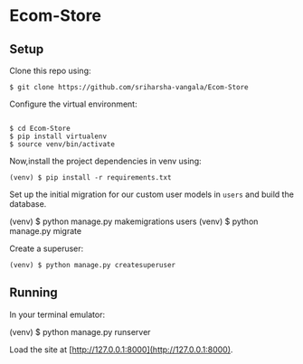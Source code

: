 # Ecom-Store
## Setup

Clone this repo using:

`$ git clone https://github.com/sriharsha-vangala/Ecom-Store`

Configure the virtual environment:

```

$ cd Ecom-Store
$ pip install virtualenv
$ source venv/bin/activate

```


Now,install the project dependencies in venv using:

`(venv) $ pip install -r requirements.txt`

Set up the initial migration for our custom user models in `users` and build the database.


(venv) $ python manage.py makemigrations users
(venv) $ python manage.py migrate


Create a superuser:

`(venv) $ python manage.py createsuperuser`


## Running

In your terminal emulator:

(venv) $ python manage.py runserver

Load the site at [http://127.0.0.1:8000](http://127.0.0.1:8000).
